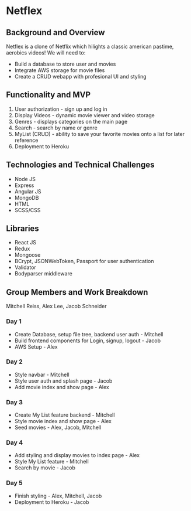# Netflex

## Background and Overview
Netflex is a clone of Netflix which hilights a classic american pastime, aerobics videos! 
We will need to:

* Build a database to store user and movies
* Integrate AWS storage for movie files
* Create a CRUD webapp with profesional UI and styling

## Functionality and MVP

1. User authorization - sign up and log in
2. Display Videos - dynamic movie viewer and video storage
3. Genres - displays categories on the main page
4. Search - search by name or genre
5. MyList (CRUD) - ability to save your favorite movies onto a list for later reference
6. Deployment to Heroku


## Technologies and Technical Challenges

* Node JS
* Express
* Angular JS
* MongoDB
* HTML
* SCSS/CSS

## Libraries

* React JS
* Redux
* Mongoose
* BCrypt, JSONWebToken, Passport for user authentication
* Validator
* Bodyparser middleware


## Group Members and Work Breakdown
Mitchell Reiss, Alex Lee, Jacob Schneider
### Day 1
* Create Database, setup file tree, backend user auth - Mitchell
* Build frontend components for Login, signup, logout - Jacob
* AWS Setup - Alex

### Day 2
* Style navbar - Mitchell
* Style user auth and splash page - Jacob
* Add movie index and show page - Alex

### Day 3
 * Create My List feature backend - Mitchell
 * Style movie index and show page - Alex
 * Seed movies - Alex, Jacob, Mitchell
 
### Day 4
 * Add styling and display movies to index page - Alex
 * Style My List feature - Mitchell
 * Search by movie - Jacob
 
### Day 5
* Finish styling - Alex, Mitchell, Jacob
* Deployment to Heroku - Jacob
